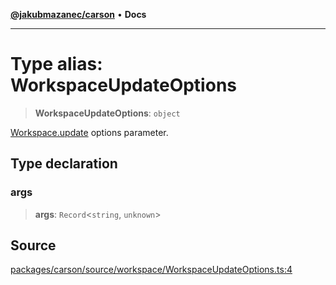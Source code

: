 [**@jakubmazanec/carson**](../README.md) • **Docs**

---

# Type alias: WorkspaceUpdateOptions

> **WorkspaceUpdateOptions**: `object`

[Workspace.update](../classes/Workspace.md#update) options parameter.

## Type declaration

### args

> **args**: `Record`\<`string`, `unknown`\>

## Source

[packages/carson/source/workspace/WorkspaceUpdateOptions.ts:4](https://github.com/jakubmazanec/js-tools/blob/9580d5f68de35b95719fd49b679b2d5576d49582/packages/carson/source/workspace/WorkspaceUpdateOptions.ts#L4)
